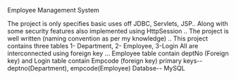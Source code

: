Employee Management System



The project is only specifies basic uses off JDBC, Servlets, JSP..
Along with some security features also implemented using HttpSession .. 
The project is well written (naming convention as per my knowledge) .. 
This project contains three tables 1- Department, 2- Employee, 3-Login 
All are interconnected using foreign key ...
Employee table contain deptNo (Foreign key) and Login table contain Empcode (foreign key)
primary keys-- deptno(Department), empcode(Employee) 
Databse-- MySQL
